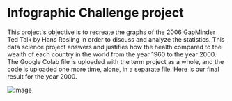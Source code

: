 # Infographic Challenge project

This project's objective is to recreate the graphs of the 2006 GapMinder Ted Talk by Hans Rosling in order to discuss and analyze the statistics. This data science project answers and justifies how the health compared to the wealth of each country in the world from the year 1960 to the year 2000. The Google Colab file is uploaded with the term project as a whole, and the code is uploaded one more time, alone, in a separate file. Here is our final result for the year 2000.

![image](https://user-images.githubusercontent.com/113156316/194937668-64d00fb6-0cd0-4768-aa74-cfce81b9f69f.png)
